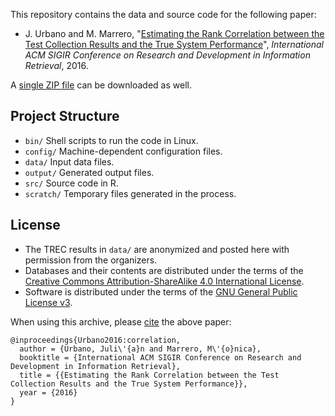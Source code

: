 This repository contains the data and source code for the following paper:

* J. Urbano and M. Marrero, "[Estimating the Rank Correlation between the Test Collection Results and the True System Performance](http://julian-urbano.info/files/publications/066-estimating-rank-correlation-test-collection-results-true-system-performance.pdf)", *International ACM SIGIR Conference on Research and Development in Information Retrieval*, 2016.

A [single ZIP file](https://github.com/julian-urbano/sigir2016-correlation/archive/master.zip) can be downloaded as well.


## Project Structure

* `bin/` Shell scripts to run the code in Linux.
* `config/` Machine-dependent configuration files.
* `data/` Input data files.
* `output/` Generated output files.
* `src/` Source code in R.
* `scratch/` Temporary files generated in the process.

## License

* The TREC results in `data/` are anonymized and posted here with permission from the organizers.
* Databases and their contents are distributed under the terms of the [Creative Commons Attribution-ShareAlike 4.0 International License](http://creativecommons.org/licenses/by-sa/4.0/).
* Software is distributed under the terms of the [GNU General Public License v3](http://www.gnu.org/licenses/gpl-3.0-standalone.html).

When using this archive, please [cite](CITE.bib) the above paper:

    @inproceedings{Urbano2016:correlation,
	  author = {Urbano, Juli\'{a}n and Marrero, M\'{o}nica},
      booktitle = {International ACM SIGIR Conference on Research and Development in Information Retrieval},
      title = {{Estimating the Rank Correlation between the Test Collection Results and the True System Performance}},
      year = {2016}
    }
